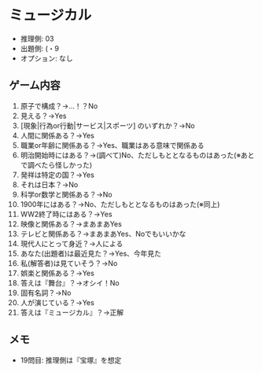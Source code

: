 # ミュージカル

- 推理側: 03
- 出題側: (・9
- オプション: なし

## ゲーム内容

1. 原子で構成？→…！？No
2. 見える？→Yes
3. \[現象|行為or行動|サービス|スポーツ\] のいずれか？→No
4. 人間に関係ある？→Yes
5. 職業or年齢に関係ある？→Yes、職業はある意味で関係ある
6. 明治開始時にはある？→(調べて)No、ただしもととなるものはあった(※あとで調べたら怪しかった)
7. 発祥は特定の国？→Yes
8. それは日本？→No
9. 科学or数学と関係ある？→No
10. 1900年にはある？→No、ただしもととなるものはあった(※同上)
11. WW2終了時にはある？→Yes
12. 映像と関係ある？→まあまあYes
13. テレビと関係ある？→まあまあYes、Noでもいいかな
14. 現代人にとって身近？→人による
15. あなた(出題者)は最近見た？→Yes、今年見た
16. 私(解答者)は見ていそう？→No
17. 娯楽と関係ある？→Yes
18. 答えは『舞台』？→オシイ！No
19. 固有名詞？→No
20. 人が演じている？→Yes
21. 答えは『ミュージカル』？→正解

## メモ

- 19問目: 推理側は『宝塚』を想定
